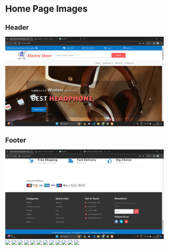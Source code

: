 # Home Page Images

## Header

<img src="/Project-Images/Home.png">

## Footer

<img src="/Project-Images/Home-2.png">


<img src="/Project-Images/.png">
<img src="/Project-Images/.png">
<img src="/Project-Images/.png">
<img src="/Project-Images/.png">
<img src="/Project-Images/.png">
<img src="/Project-Images/.png">
<img src="/Project-Images/.png">

<img src="/Project-Images/.png">
<img src="/Project-Images/.png">
<img src="/Project-Images/.png">
<img src="/Project-Images/.png">
<img src="/Project-Images/.png">
